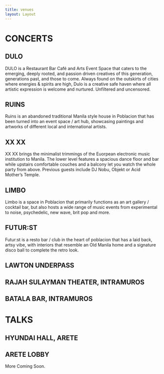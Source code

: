 ```yaml
---
title: venues
layout: Layout
---
```


<!-- <iframe src="https://www.google.com/maps/d/u/0/embed?mid=1tJF0UhsCjFdpeLkJecfToCkgt7Xi11t5" width="640" height="480"></iframe> -->

<h1>CONCERTS</h1>


<h2>DULO</h2>
DULO is a Restaurant Bar Café and Arts Event Space that caters to
the emerging, deeply rooted, and passion driven creatives of this
generation, generations past, and those to come. Always found on
the outskirts of cities where energies & spirits are high, Dulo is a
creative safe haven where all artistic expression is welcome and
nurtured. Unfiltered and uncensored.

<h2>RUINS</h2>
Ruins is an abandoned traditional Manila
style house in Poblacion
that has been turned into an event space / art hub, showcasing
paintings and artworks of different local and international artists.

<h2>XX XX</h2>
XX XX brings the minimalist trimmings of the Euorpean electronic
music institution to Manila. The lower level features a spacious
dance floor and bar while upstairs comfortable couches and a
balcony let you watch the whole party from above. Previous guests
include DJ Nobu, Objekt or Acid Mother’s Temple.

<h2>LIMBO</h2>
Limbo is a space in Poblacion that primarily functions as an art
gallery / cocktail bar, but also hosts a wide range of music events
from experimental to noise, psychedelic, new wave, brit pop and
more.

<h2>FUTUR:ST</h2>
Futur:st is a resto
bar / club in the heart of poblacion that has a
laid back, artsy vibe, with interiors that resemble an Old Manila
home and a signature disco ball to complete the retro look.

<h2>LAWTON UNDERPASS</h2>

<h2>RAJAH SULAYMAN THEATER, INTRAMUROS</h2>

<h2>BATALA BAR, INTRAMUROS</h2>

<h1>TALKS</h1>

<h2>HYUNDAI HALL, ARETE</h2>

<h2>ARETE LOBBY</h2>

More Coming Soon.
